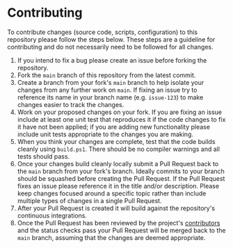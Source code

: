 # Contributing

To contribute changes (source code, scripts, configuration) to this repository please follow the steps below.
These steps are a guideline for contributing and do not necessarily need to be followed for all changes.

 1. If you intend to fix a bug please create an issue before forking the repository.
 1. Fork the `main` branch of this repository from the latest commit.
 1. Create a branch from your fork's `main` branch to help isolate your changes from any further work on `main`. If fixing an issue try to reference its name in your branch name (e.g. `issue-123`) to make changes easier to track the changes.
 1. Work on your proposed changes on your fork. If you are fixing an issue include at least one unit test that reproduces it if the code changes to fix it have not been applied; if you are adding new functionality please include unit tests appropriate to the changes you are making.
 2. When you think your changes are complete, test that the code builds cleanly using `build.ps1`. There should be no compiler warnings and all tests should pass.
 3. Once your changes build cleanly locally submit a Pull Request back to the `main` branch from your fork's branch. Ideally commits to your branch should be squashed before creating the Pull Request. If the Pull Request fixes an issue please reference it in the title and/or description. Please keep changes focused around a specific topic rather than include multiple types of changes in a single Pull Request.
 4. After your Pull Request is created it will build against the repository's continuous integrations.
 5. Once the Pull Request has been reviewed by the project's [contributors](https://github.com/martincostello/dotnet-minimal-api-integration-testing/graphs/contributors) and the status checks pass your Pull Request will be merged back to the `main` branch, assuming that the changes are deemed appropriate.
